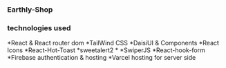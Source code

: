 ### Earthly-Shop

### technologies used

\*React & React router dom \*TailWind CSS \*DaisiUI & Components  \*React Icons \*React-Hot-Toast \*sweetalert2 \* \*SwiperJS \*React-hook-form \*Firebase authentication & hosting \*Varcel hosting for server side
